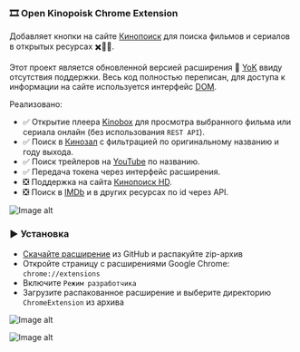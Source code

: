 ### 🎞️ Open Kinopoisk Chrome Extension

Добавляет кнопки на сайте [Кинопоиск](http://kinopoisk.ru) для поиска фильмов и сериалов в открытых ресурсах ✖️🏴‍☠️.

Этот проект является обновленной версией расширения 🍿 [YoK](https://github.com/mrzlab630/chrome-extension-YoK) ввиду отсутствия поддержки. Весь код полностью переписан, для доступа к информации на сайте используется интерфейс [DOM](https://ru.wikipedia.org/wiki/Document_Object_Model).

Реализовано:

- ✅ Открытие плеера [Kinobox](https://kinomix.web.app) для просмотра выбранного фильма или сериала онлайн (без использования `REST API`).
- ✅ Поиск в [Кинозал](https://kinozal.tv) с фильтрацией по оригинальному названию и году выхода.
- ✅ Поиск трейлеров на [YouTube](https://youtube.com) по названию.
- ✅ Передача токена через интерфейс расширения.
- ❎ Поддержка на сайта [Кинопоиск HD](https://hd.kinopoisk.ru).
- ❎ Поиск в [IMDb](https://imdb.com) и в других ресурсах по id через API.

![Image alt](https://github.com/Lifailon/OpenKinopoisk/blob/rsa/image/kinopoisk-buttons.jpg)

### ▶️ Установка

- [Скачайте расширение](https://github.com/Lifailon/OpenKinopoisk/archive/refs/heads/rsa.zip) из GitHub и распакуйте zip-архив
- Откройте страницу с расширениями Google Chrome: `chrome://extensions`
- Включите `Режим разработчика`
- Загрузите распакованное расширение и выберите директорию `ChromeExtension` из архива

![Image alt](https://github.com/Lifailon/OpenKinopoisk/blob/rsa/image/add-extension.jpg)

![Image alt](https://github.com/Lifailon/OpenKinopoisk/blob/rsa/image/popup.jpg)